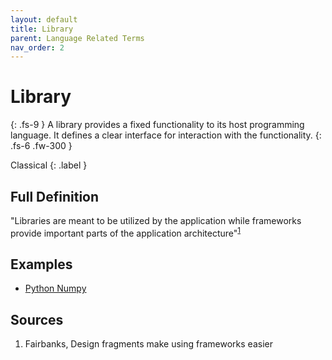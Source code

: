 ```yaml
---
layout: default
title: Library
parent: Language Related Terms
nav_order: 2
---
```


# Library
{: .fs-9 }
A library provides a fixed functionality to its host programming language. It defines a clear interface for interaction with the functionality.
{: .fs-6 .fw-300 }

Classical
{: .label }

## Full Definition

"Libraries are meant to be utilized by the application while frameworks provide important parts of the application architecture"<sup>[1](#src_1)</sup> 

## Examples

- [Python Numpy](https://numpy.org/)

<!-- ## Synonyms

-  -->

<!-- ## Related Terms

-->
## Sources
1. Fairbanks, Design fragments make using frameworks easier <a href="src_1"></a>
